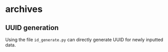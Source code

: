 # archives

## UUID generation

Using the file `id_generate.py` can directly generate UUID for newly inputted data.
